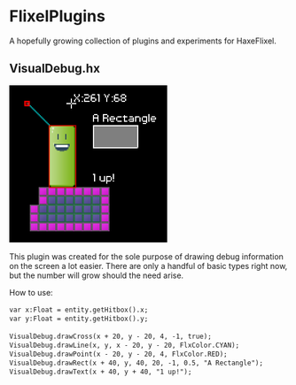FlixelPlugins
========

A hopefully growing collection of plugins and experiments for HaxeFlixel.

## VisualDebug.hx

![drawCross() with position data](VisualDebug.png)

This plugin was created for the sole purpose of drawing debug information on the screen a lot easier. There are only a handful of basic types right now, but the number will grow should the need arise.

How to use:

    var x:Float = entity.getHitbox().x;
    var y:Float = entity.getHitbox().y;

    VisualDebug.drawCross(x + 20, y - 20, 4, -1, true);
    VisualDebug.drawLine(x, y, x - 20, y - 20, FlxColor.CYAN);
    VisualDebug.drawPoint(x - 20, y - 20, 4, FlxColor.RED);
    VisualDebug.drawRect(x + 40, y, 40, 20, -1, 0.5, "A Rectangle");
    VisualDebug.drawText(x + 40, y + 40, "1 up!");